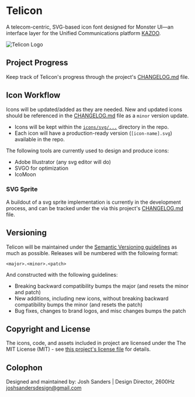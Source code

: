 # Telicon
A telecom-centric, SVG-based icon font designed for Monster UI&mdash;an interface layer for the Unified Communications platform [KAZOO](https://github.com/2600hz/kazoo).

<!-- <h1 align="center"><img src="docs/logo.svg" alt="Telicon" width="50%"></h1> -->
![Telicon Logo ](https://cdn.rawgit.com/joshsanders/telicon/49201d3c/docs/logo.svg)

## Project Progress
Keep track of Telicon's progress through the project's [CHANGELOG.md](https://github.com/joshsanders/telicon/CHANGELOG.md) file.

## Icon Workflow
Icons will be updated/added as they are needed. New and updated icons should be referenced in the [CHANGELOG.md](https://github.com/joshsanders/telicon/blob/master/CHANGELOG.md) file as a `minor` version update.

* Icons will be kept within the [`icons/svg/...`](https://github.com/joshsanders/telicon/tree/master/icons/svg) directory in the repo.
* Each icon will have a production-ready version (`[icon-name].svg`) available in the repo.

The following tools are currently used to design and produce icons:

* Adobe Illustrator (any svg editor will do)
* SVGO for optimization
* IcoMoon

### SVG Sprite
A buildout of a svg sprite implementation is currently in the development process, and can be tracked under the via this project's [CHANGELOG.md](https://github.com/joshsanders/telicon/blob/master/CHANGELOG.md) file.

## Versioning
Telicon will be maintained under the [Semantic Versioning guidelines](http://semver.org) as much as possible. Releases will be numbered with the following format:

`<major>.<minor>.<patch>`

And constructed with the following guidelines:

* Breaking backward compatibility bumps the major (and resets the minor and patch)
* New additions, including new icons, without breaking backward compatibility bumps the minor (and resets the patch)
* Bug fixes, changes to brand logos, and misc changes bumps the patch

## Copyright and License
The icons, code, and assets included in project are licensed under the The MIT License (MIT) - see [this project's license file](https://github.com/joshsanders/telicon/blob/master/LICENSE.md) for details.

## Colophon
Designed and maintained by: Josh Sanders | Design Director, 2600Hz
joshsandersdesign@gmail.com
